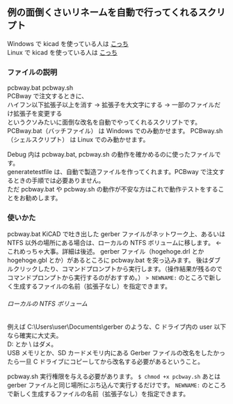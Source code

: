 ## 例の面倒くさいリネームを自動で行ってくれるスクリプト<br>

Windows で kicad を使っている人は [こっち](https://github.com/YazawaKenichi/ShellScripts/blob/main/pcbway/windows)<br>
Linux で kicad を使っている人は [こっち](https://github.com/YazawaKenichi/ShellScripts/blob/main/pcbway/linux)<br>

### ファイルの説明
pcbway.bat pcbway.sh<br>
PCBway で注文するときに、<br>
ハイフン以下拡張子以上を消す -> 拡張子を大文字にする -> 一部のファイルだけ拡張子を変更する<br>
というクソみたいに面倒な改名を自動でやってくれるスクリプトです。<br>
PCBway.bat（バッチファイル） は Windows でのみ動かせます。
PCBway.sh（シェルスクリプト） は Linux でのみ動かせます。

Debug 内は pcbway.bat, pcbway.sh の動作を確かめるのに使ったファイルです。<br>
generatetestfile は、自動で製造ファイルを作ってくれます。PCBway で注文するときの手順では必要ありません。<br>
ただ pcbway.bat や pcbway.sh の動作が不安な方はこれで動作テストをすることをお勧めします。<br>


### 使いかた
pcbway.bat
KiCAD で吐き出した gerber ファイルがネットワーク上、あるいは NTFS 以外の場所にある場合は、ローカルの NTFS ボリュームに移します。 <- これめっちゃ大事。詳細は後述。
gerber ファイル（hogehoge.drl とか hogehoge.gbl とか）があるところに pcbway.bat を突っ込みます。
後はダブルクリックしたり、コマンドプロンプトから実行します。（操作結果が残るのでコマンドプロンプトから実行するのがおすすめ。）
```> NEWNAME:``` のところで新しく生成するファイルの名前（拡張子なし）を指定できます。

###### ローカルの NTFS ボリューム
例えば C:\Users\user\Documents\gerber のような、C ドライブ内の user 以下なら確実に大丈夫。<br>
D: とか \\ はダメ。<br>
USB メモリとか、SD カードメモリ内にある Gerber ファイルの改名をしたかったら一旦 C ドライブにコピーしてから改名する必要があるということ。<br>
<!--理由<br>
PCBway の発注フローには、「小文字の拡張子を大文字にしろ」と指示があります。
正直やらなくていいと思うのですが、どうやらそういう文化らしいのでそういうことにしておきましょう。
しかし、Windows は通常、ファイル名の大文字と小文字に区別がありません。
なのでファイル名を変更して無理やり大文字にしても、システムによって小文字に戻される場合もあります。
そこで、「このフォルダでは大文字と小文字を区別してね～」とシステムに教える必要があります。
そのコマンドが ```> fsutil file SetCaseSensitiveInfo ./ disable``` です。
このコマンドの実行対象がローカルの NTFS になっていると、「ダメです。」と怒られます。
-->

pcbway.sh
実行権限を与える必要があります。
```$ chmod +x pcbway.sh```
あとは gerber ファイルと同じ場所にぶち込んで実行するだけです。
```NEWNAME:``` のところで新しく生成するファイルの名前（拡張子なし）を指定できます。

